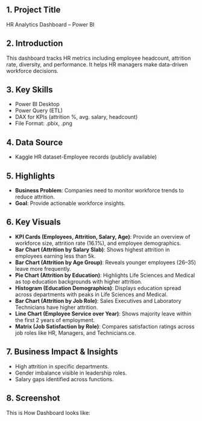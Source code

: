 ## 1. Project Title
HR Analytics Dashboard – Power BI

## 2. Introduction
This dashboard tracks HR metrics including employee headcount, attrition rate, diversity, and performance. It helps HR managers make data-driven workforce decisions.

## 3. Key Skills 
* Power BI Desktop
* Power Query (ETL)
* DAX for KPIs (attrition %, avg. salary, headcount)
* File Format: .pbix, .png

## 4. Data Source
* Kaggle HR dataset-Employee records (publicly available)

## 5. Highlights
* **Business Problem**: Companies need to monitor workforce trends to reduce attrition.
* **Goal**: Provide actionable workforce insights.
  
## 6. Key Visuals
* **KPI Cards (Employees, Attrition, Salary, Age)**: Provide an overview of workforce size, attrition rate (16.1%), and employee demographics.
* **Bar Chart (Attrition by Salary Slab)**: Shows highest attrition in employees earning less than 5k.
* **Bar Chart (Attrition by Age Group)**: Reveals younger employees (26–35) leave more frequently.
* **Pie Chart (Attrition by Education)**: Highlights Life Sciences and Medical as top education backgrounds with higher attrition.
* **Histogram (Education Demographics)**: Displays education spread across departments with peaks in Life Sciences and Medical.
* **Bar Chart (Attrition by Job Role)**: Sales Executives and Laboratory Technicians have higher attrition.
* **Line Chart (Employee Service over Year)**: Shows majority leave within the first 2 years of employment.
* **Matrix (Job Satisfaction by Role)**: Compares satisfaction ratings across job roles like HR, Managers, and Technicians.ce. 
  
## 7. Business Impact & Insights
* High attrition in specific departments.
* Gender imbalance visible in leadership roles.
* Salary gaps identified across functions.
  
## 8. Screenshot
This is How Dashboard looks like: 
